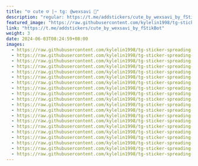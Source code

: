 ```yaml
---
title: "𖹭 cute 𖹭 |➩ tg: @wexsavi 👀"
description: "regular: https://t.me/addstickers/cute_by_wexsavi_by_fStikBot"
featured_image: "https://raw.githubusercontent.com/kylelin1998/tg-sticker-spreading-worldwide-images/main/img/24974481-c03a-4a1f-b00f-d4f1fafdf989.jpg"
link: "https://t.me/addstickers/cute_by_wexsavi_by_fStikBot"
weight: 3
date: 2024-06-03T08:24:59+08:00
images:
  - https://raw.githubusercontent.com/kylelin1998/tg-sticker-spreading-worldwide-images/main/img/24974481-c03a-4a1f-b00f-d4f1fafdf989.jpg
  - https://raw.githubusercontent.com/kylelin1998/tg-sticker-spreading-worldwide-images/main/img/9b0fe64d-fe7c-4404-b124-87fe73d506a2.jpg
  - https://raw.githubusercontent.com/kylelin1998/tg-sticker-spreading-worldwide-images/main/img/f6cb4553-4f23-4647-8396-b9b056c79a84.jpg
  - https://raw.githubusercontent.com/kylelin1998/tg-sticker-spreading-worldwide-images/main/img/222ded8a-bf32-4b81-9b4a-45a54a7b2eac.jpg
  - https://raw.githubusercontent.com/kylelin1998/tg-sticker-spreading-worldwide-images/main/img/fb889fd4-22ac-4ff1-91b9-d4217517f1c6.jpg
  - https://raw.githubusercontent.com/kylelin1998/tg-sticker-spreading-worldwide-images/main/img/861fa8fc-c34c-45e0-b0b4-ec391a8360bf.jpg
  - https://raw.githubusercontent.com/kylelin1998/tg-sticker-spreading-worldwide-images/main/img/8efc8ed5-8028-4063-85b1-86ef4aedf616.jpg
  - https://raw.githubusercontent.com/kylelin1998/tg-sticker-spreading-worldwide-images/main/img/f63acdc8-9636-447d-ba34-8e6af60923f2.jpg
  - https://raw.githubusercontent.com/kylelin1998/tg-sticker-spreading-worldwide-images/main/img/ead2dbd6-1069-4903-b85f-92ef2dbb71ef.jpg
  - https://raw.githubusercontent.com/kylelin1998/tg-sticker-spreading-worldwide-images/main/img/9139e996-ff27-4c60-ad72-e012e1fa9604.jpg
  - https://raw.githubusercontent.com/kylelin1998/tg-sticker-spreading-worldwide-images/main/img/978b5276-2067-4353-bd55-8b26d02e6e8c.jpg
  - https://raw.githubusercontent.com/kylelin1998/tg-sticker-spreading-worldwide-images/main/img/6c70be42-874b-4190-9405-04f8429f5320.jpg
  - https://raw.githubusercontent.com/kylelin1998/tg-sticker-spreading-worldwide-images/main/img/643dc011-fd8f-4f0b-8cc6-df1670894083.jpg
  - https://raw.githubusercontent.com/kylelin1998/tg-sticker-spreading-worldwide-images/main/img/a1c7e22c-baf8-4114-a610-aa3c859362b3.jpg
  - https://raw.githubusercontent.com/kylelin1998/tg-sticker-spreading-worldwide-images/main/img/46d4a2ba-5fac-416e-a90f-2e95b6cabe3c.jpg
  - https://raw.githubusercontent.com/kylelin1998/tg-sticker-spreading-worldwide-images/main/img/c6783827-e354-462a-8e30-87a1f1fdc28b.jpg
  - https://raw.githubusercontent.com/kylelin1998/tg-sticker-spreading-worldwide-images/main/img/7eacf6b2-5b00-42c4-890c-194de5cd8572.jpg
  - https://raw.githubusercontent.com/kylelin1998/tg-sticker-spreading-worldwide-images/main/img/9b53e84e-0367-480a-8f58-aeefdda9700b.jpg
  - https://raw.githubusercontent.com/kylelin1998/tg-sticker-spreading-worldwide-images/main/img/5c1a04ea-2485-4901-9ec1-8681110b5bc8.jpg
  - https://raw.githubusercontent.com/kylelin1998/tg-sticker-spreading-worldwide-images/main/img/ae6801ac-f5fa-4867-bf5a-22460920677a.jpg
---
```

